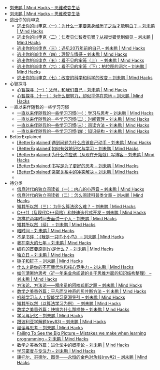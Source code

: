 - [刘未鹏 | Mind Hacks – 思维改变生活](http://mindhacks.cn/)
- [刘未鹏 | Mind Hacks – 思维改变生活](http://mindhacks.cn/)
- 逃出你的肖申克
	- [逃出你的肖申克（一）：为什么一定要亲身经历了之后才能明白？ – 刘未鹏 | Mind Hacks](http://mindhacks.cn/2009/01/18/escape-from-your-shawshank-part1/)
	- [逃出你的肖申克（二）：仁者见仁智者见智？从视觉错觉到偏见 – 刘未鹏 | Mind Hacks](http://mindhacks.cn/2009/03/15/preconception-explained/)
	- [逃出你的肖申克（三）：遇见20万年前的自己 – 刘未鹏 | Mind Hacks](http://mindhacks.cn/2010/03/18/escape-from-your-shawshank-part3/)
	- [逃出你的肖申克（四）：理智与情感 – 刘未鹏 | Mind Hacks](http://mindhacks.cn/2011/01/23/escape-from-your-shawshank-4/)
	- [逃出你的肖申克（五）：看不见的牢笼（上） – 刘未鹏 | Mind Hacks](http://mindhacks.cn/2012/06/04/escape-from-your-shawshank-part5-the-invisible-cage/)
	- [逃出你的肖申克（六）：看不见的牢笼（下）：柏拉图的洞穴 – 刘未鹏 | Mind Hacks](http://mindhacks.cn/2015/01/27/escape-from-your-shawshank-part5-2-platos-cave/)
	- [逃出你的肖申克（七）：改变的科学和科学的改变 – 刘未鹏 | Mind Hacks](http://mindhacks.cn/2016/12/18/escape-from-your-shawshank-part7-science-of-change/)
- 心智探寻
	- [心智探寻（一）：父母，和我们自己 – 刘未鹏 | Mind Hacks](http://mindhacks.cn/2017/04/29/through-the-maze-1/)
	- [心智探寻（十一）：为什么很努力，却似乎停在原地 – 刘未鹏 | Mind Hacks](http://mindhacks.cn/2017/10/17/through-the-maze-11/)
- 一直以来伴随我的一些学习习惯
	- [一直以来伴随我的一些学习习惯(一)：学习与思考 – 刘未鹏 | Mind Hacks](http://mindhacks.cn/2008/07/08/learning-habits-part1/)
	- [一直以来伴随我的一些学习习惯(二)：时间管理 – 刘未鹏 | Mind Hacks](http://mindhacks.cn/2008/07/20/learning-habits-part2/)
	- [一直以来伴随我的一些学习习惯(三)：阅读方法 – 刘未鹏 | Mind Hacks](http://mindhacks.cn/2008/09/17/learning-habits-part3/)
	- [一直以来伴随我的一些学习习惯(四)：知识结构 – 刘未鹏 | Mind Hacks](http://mindhacks.cn/2008/12/05/learning-habits-part4/)
- BetterExplained
	- [[BetterExplained]遇到问题为什么应该自己动手 – 刘未鹏 | Mind Hacks](http://mindhacks.cn/2009/07/06/why-you-should-do-it-yourself/)
	- [[BetterExplained]如何有效地记忆与学习 – 刘未鹏 | Mind Hacks](http://mindhacks.cn/2009/03/28/effective-learning-and-memorization/)
	- [[BetterExplained]为什么你应该（从现在开始就）写博客 – 刘未鹏 | Mind Hacks](http://mindhacks.cn/2009/02/15/why-you-should-start-blogging-now/)
	- [[BetterExplained]书写是为了更好的思考 – 刘未鹏 | Mind Hacks](http://mindhacks.cn/2009/02/09/writing-is-better-thinking/)
	- [[BetterExplained]亲密关系中的冲突解决 – 刘未鹏 | Mind Hacks](http://mindhacks.cn/2009/02/07/better-explained-conflicts-in-intimate-relationship/)
	-
- 待分类
	- [信息时代的独立阅读者（一）：内心的小声音 – 刘未鹏 | Mind Hacks](http://mindhacks.cn/2016/12/01/independent-reading-part1/)
	- [信息时代的独立阅读者（二）：怎么阅读科普类文章 – 刘未鹏 | Mind Hacks](http://mindhacks.cn/2016/12/01/independent-reading-part2/)
	- [知其所以然（三）：为什么算法这么难？ – 刘未鹏 | Mind Hacks](http://mindhacks.cn/2011/07/10/the-importance-of-knowing-why-part3/)
	- [C++11（及现代C++风格）和快速迭代式开发 – 刘未鹏 | Mind Hacks](http://mindhacks.cn/2012/08/27/modern-cpp-practices/)
	- [怎样花两年时间去面试一个人 – 刘未鹏 | Mind Hacks](http://mindhacks.cn/2011/11/04/how-to-interview-a-person-for-two-years/)
	- [知其所以然（续） – 刘未鹏 | Mind Hacks](http://mindhacks.cn/2010/11/14/the-importance-of-knowing-why-part2/)
	- [暗时间 – 刘未鹏 | Mind Hacks](http://mindhacks.cn/2009/12/20/dark-time/)
	- [不是书评 ：《我是一只IT小小鸟》 – 刘未鹏 | Mind Hacks](http://mindhacks.cn/2009/10/05/im-a-tiny-bird-book-review/)
	- [我在南大的七年 – 刘未鹏 | Mind Hacks](http://mindhacks.cn/2009/05/17/seven-years-in-nju/)
	- [编程的首要原则(s)是什么？ – 刘未鹏 | Mind Hacks](http://mindhacks.cn/2009/03/09/first-principles-of-programming/)
	- [独立日 – 刘未鹏 | Mind Hacks](http://mindhacks.cn/2009/02/07/independence-day/)
	- [锤子和钉子 – 刘未鹏 | Mind Hacks](http://mindhacks.cn/2009/01/16/hammers-and-nails/)
	- [什么才是你的不可替代性和核心竞争力 – 刘未鹏 | Mind Hacks](http://mindhacks.cn/2009/01/14/make-yourself-irreplacable/)
	- [如何清晰地思考（近一年来业余阅读的关于思维方面的知识结构整理） – 刘未鹏 | Mind Hacks](http://mindhacks.cn/2008/12/18/how-to-think-straight/)
	- [方法论、方法论——程序员的阿喀琉斯之踵 – 刘未鹏 | Mind Hacks](http://mindhacks.cn/2008/10/29/methodology-for-programmers/)
	- [数学之美番外篇：平凡而又神奇的贝叶斯方法 – 刘未鹏 | Mind Hacks](http://mindhacks.cn/2008/09/21/the-magical-bayesian-method/)
	- [机器学习与人工智能学习资源导引 – 刘未鹏 | Mind Hacks](http://mindhacks.cn/2008/09/11/machine-learning-and-ai-resources/)
	- [知其所以然（以算法学习为例） – 刘未鹏 | Mind Hacks](http://mindhacks.cn/2008/07/07/the-importance-of-knowing-why/)
	- [数学之美番外篇：快排为什么那样快 – 刘未鹏 | Mind Hacks](http://mindhacks.cn/2008/06/13/why-is-quicksort-so-quick/)
	- [学习与记忆 – 刘未鹏 | Mind Hacks](http://mindhacks.cn/2008/06/05/how-memory-works/)
	- [跟波利亚学解题(rev#3) – 刘未鹏 | Mind Hacks](http://mindhacks.cn/2008/04/18/learning-from-polya/)
	- [阅读与思考 – 刘未鹏 | Mind Hacks](http://mindhacks.cn/2008/04/08/reading-method/)
	- [Failing To See the Big Picture – Mistakes we make when learning programming – 刘未鹏 | Mind Hacks](http://mindhacks.cn/2008/03/03/failing-to-see-the-big-picture/)
	- [数学之美番外篇：进化论中的概率论 – 刘未鹏 | Mind Hacks](http://mindhacks.cn/2007/12/02/probability-theory-in-evolution/)
	- [学习密度与专注力 – 刘未鹏 | Mind Hacks](http://mindhacks.cn/2007/05/24/learn-to-focus/)
	- [康托尔、哥德尔、图灵——永恒的金色对角线(rev#2) – 刘未鹏 | Mind Hacks](http://mindhacks.cn/2006/10/15/cantor-godel-turing-an-eternal-golden-diagonal/)